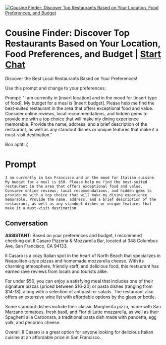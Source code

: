 
[![Cousine Finder: Discover Top Restaurants Based on Your Location, Food Preferences, and Budget](https://flow-prompt-covers.s3.us-west-1.amazonaws.com/icon/cute/cute_1.png)](https://gptcall.net/chat.html?data=%7B%22contact%22%3A%7B%22id%22%3A%22la9_z9mP7EfV41OlU0Epa%22%2C%22flow%22%3Atrue%7D%7D)
# Cousine Finder: Discover Top Restaurants Based on Your Location, Food Preferences, and Budget | [Start Chat](https://gptcall.net/chat.html?data=%7B%22contact%22%3A%7B%22id%22%3A%22la9_z9mP7EfV41OlU0Epa%22%2C%22flow%22%3Atrue%7D%7D)
Discover the Best Local Restaurants Based on Your Preferences!

Use this prompt and change to your preferences:



Prompt: "I am currently in [insert location] and in the mood for [insert type of food]. My budget for a meal is [insert budget]. Please help me find the best-suited restaurant in the area that offers exceptional food and value. Consider online reviews, local recommendations, and hidden gems to provide me with a top choice that will make my dining experience memorable. Provide the name, address, and a brief description of the restaurant, as well as any standout dishes or unique features that make it a must-visit destination."



Bon aptit! :)

# Prompt

```
I am currently in San Francisco and in the mood for Italian cuisine. My budget for a meal is $50. Please help me find the best-suited restaurant in the area that offers exceptional food and value. Consider online reviews, local recommendations, and hidden gems to provide me with a top choice that will make my dining experience memorable. Provide the name, address, and a brief description of the restaurant, as well as any standout dishes or unique features that make it a must-visit destination.
```

## Conversation

**ASSISTANT**: Based on your preferences and budget, I recommend checking out Il Casaro Pizzeria & Mozzarella Bar, located at 348 Columbus Ave, San Francisco, CA 94133.



Il Casaro is a cozy Italian spot in the heart of North Beach that specializes in Neapolitan-style pizzas and homemade mozzarella cheese. With its charming atmosphere, friendly staff, and delicious food, this restaurant has earned rave reviews from locals and tourists alike.



For under $50, you can enjoy a satisfying meal that includes one of their signature pizzas (priced between $16-20) or pasta dishes (ranging from $14-18), along with a selection of antipasti or salads. The restaurant also offers an extensive wine list with affordable options by the glass or bottle.



Some standout dishes include their classic Margherita pizza, made with San Marzano tomatoes, fresh basil, and Fior di Latte mozzarella, as well as their Spaghetti alla Carbonara, a traditional pasta dish made with pancetta, egg yolk, and pecorino cheese. 



Overall, Il Casaro is a great option for anyone looking for delicious Italian cuisine at an affordable price in San Francisco.


